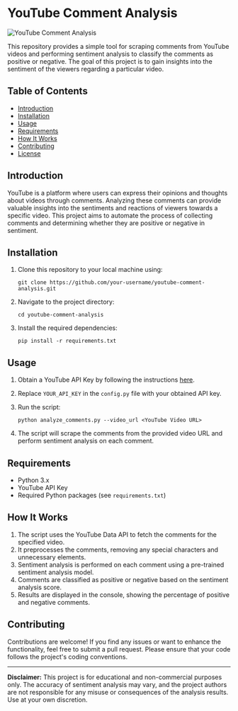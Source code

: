 # YouTube Comment Analysis

![YouTube Comment Analysis](comment_analysis.jpg)

This repository provides a simple tool for scraping comments from YouTube videos and performing sentiment analysis to classify the comments as positive or negative. The goal of this project is to gain insights into the sentiment of the viewers regarding a particular video.

## Table of Contents

- [Introduction](#introduction)
- [Installation](#installation)
- [Usage](#usage)
- [Requirements](#requirements)
- [How It Works](#how-it-works)
- [Contributing](#contributing)
- [License](#license)

## Introduction

YouTube is a platform where users can express their opinions and thoughts about videos through comments. Analyzing these comments can provide valuable insights into the sentiments and reactions of viewers towards a specific video. This project aims to automate the process of collecting comments and determining whether they are positive or negative in sentiment.

## Installation

1. Clone this repository to your local machine using:
   ```
   git clone https://github.com/your-username/youtube-comment-analysis.git
   ```

2. Navigate to the project directory:
   ```
   cd youtube-comment-analysis
   ```

3. Install the required dependencies:
   ```
   pip install -r requirements.txt
   ```

## Usage

1. Obtain a YouTube API Key by following the instructions [here](https://developers.google.com/youtube/registering_an_application).

2. Replace `YOUR_API_KEY` in the `config.py` file with your obtained API key.

3. Run the script:
   ```
   python analyze_comments.py --video_url <YouTube Video URL>
   ```

4. The script will scrape the comments from the provided video URL and perform sentiment analysis on each comment.

## Requirements

- Python 3.x
- YouTube API Key
- Required Python packages (see `requirements.txt`)

## How It Works

1. The script uses the YouTube Data API to fetch the comments for the specified video.
2. It preprocesses the comments, removing any special characters and unnecessary elements.
3. Sentiment analysis is performed on each comment using a pre-trained sentiment analysis model.
4. Comments are classified as positive or negative based on the sentiment analysis score.
5. Results are displayed in the console, showing the percentage of positive and negative comments.

## Contributing

Contributions are welcome! If you find any issues or want to enhance the functionality, feel free to submit a pull request. Please ensure that your code follows the project's coding conventions.

---

**Disclaimer:** This project is for educational and non-commercial purposes only. The accuracy of sentiment analysis may vary, and the project authors are not responsible for any misuse or consequences of the analysis results. Use at your own discretion.


